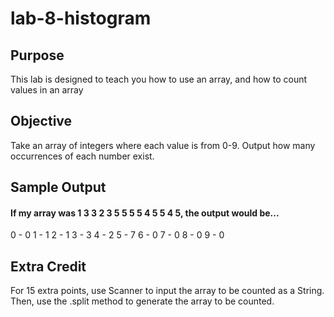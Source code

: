 # lab-8-histogram

## Purpose

This lab is designed to teach you how to use an array, and how to count values in an array

## Objective

Take an array of integers where each value is from 0-9. Output how many occurrences of each number exist.

## Sample Output
#### If my array was 1 3 3 2 3 5 5 5 5 4 5 5 4 5, the output would be...

0 - 0
1 - 1
2 - 1
3 - 3
4 - 2
5 - 7
6 - 0
7 - 0
8 - 0
9 - 0


## Extra Credit
For 15 extra points, use Scanner to input the array to be counted as a String. Then, use the .split method to generate the array to be counted.
